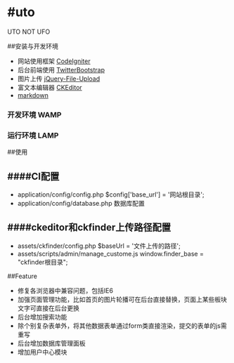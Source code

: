 #uto
===

UTO NOT UFO

##安装与开发环境

* 网站使用框架 [CodeIgniter](https://github.com/EllisLab/CodeIgniter)
* 后台前端使用 [TwitterBootstrap](http://twitter.github.com/bootstrap/index.html)
* 图片上传 [jQuery-File-Upload](https://github.com/blueimp/jQuery-File-Upload) 
* 富文本编辑器 [CKEditor](http://ckeditor.com/)
* [markdown](https://github.com/vamsiikrishna/cimarkdown)

### 开发环境 WAMP

### 运行环境 LAMP

##使用

####CI配置
---------------------------------------------------
* application/config/config.php  $config['base_url']	= '网站根目录';
* application/config/database.php 数据库配置

####ckeditor和ckfinder上传路径配置
---------------------------------------------------
* assets/ckfinder/config.php $baseUrl = '文件上传的路径';
* assets/scripts/admin/manage_custome.js   window.finder_base = "ckfinder根目录";

##Feature

* 修复各浏览器中兼容问题，包括IE6
* 加强页面管理功能，比如首页的图片轮播可在后台直接替换，页面上某些板块文字可直接在后台更换
* 后台增加搜索功能
* 除个别复杂表单外，将其他数据表单通过form类直接渲染，提交的表单的js需重写
* 后台增加数据库管理面板
* 增加用户中心模块